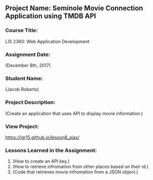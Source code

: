 ## Project Name:  Seminole Movie Connection Application using TMDB API

### Course Title:
LIS 2360:  Web Application Development

### Assignment Date:  
(December 8th, 2017)

### Student Name:  
(Jacob Roberts)

### Project Description:
(Create an application that uses API to display movie information.)

### View Project:
https://jgr15.github.io/lesson8_ajax/

### Lessons Learned in the Assignment:
1. (How to create an API key.)
2. (How to retrieve infromation from other places based on their id.)
3. (Code that retrieves movie infromation from a JSON object.)
